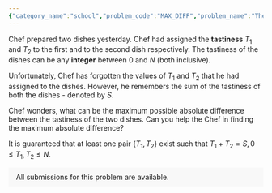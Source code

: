 ```yaml
---
{"category_name":"school","problem_code":"MAX_DIFF","problem_name":"The Two Dishes","problemComponents":{"constraints":"- $1 \\leq T \\leq 10^3$\n- $1 \\leq N \\leq 10^5$\n- $1 \\leq S \\leq 2 \\cdot 10^5$\n","constraintsState":true,"subtasks":"","subtasksState":false,"inputFormat":"- The first line of input contains a single integer $T$, denoting the number of testcases. The description of the $T$ testcases follows.\n- The first and only line of each test case contains two space-separated integers $N$, $S$, denoting the maximum tastiness and the sum of tastiness of the two dishes, respectively.\n","inputFormatState":true,"outputFormat":"For each testcase, output a single line containing the maximum absolute difference between the tastiness of the two dishes.\n","outputFormatState":true,"sampleTestCases":{"0":{"id":1,"input":"3\n3 1\n4 4\n2 3","output":"1\n4\n1","explanation":"**Test Case $1$:** The possible pairs of $\\{T_1, T_2\\}$ are $\\{0, 1\\}$ and $\\{1, 0\\}$. Difference in both the cases is $1$, hence the maximum possible absolute difference is $1$.\n\n**Test Case $2$:** The possible pairs of $\\{T_1, T_2\\}$ are $\\{0, 4\\}$, $\\{1, 3\\}$, $\\{2, 2\\}$, $\\{3, 1\\}$ and $\\{4, 0\\}$. The maximum possible absolute difference is $4$.\n\n**Test Case $3$:** The possible pairs of $\\{T_1, T_2\\}$ are $\\{1, 2\\}$ and $\\{2, 1\\}$. Difference in both the cases is $1$, and hence the maximum possible absolute difference is $1$.","isDeleted":false}}},"video_editorial_url":"https://youtu.be/8BskcW61h1I","languages_supported":{"0":"CPP14","1":"C","2":"JAVA","3":"PYTH 3.6","4":"CPP17","5":"PYTH","6":"PYP3","7":"CS2","8":"ADA","9":"PYPY","10":"TEXT","11":"PAS fpc","12":"NODEJS","13":"RUBY","14":"PHP","15":"GO","16":"HASK","17":"TCL","18":"PERL","19":"SCALA","20":"LUA","21":"kotlin","22":"BASH","23":"JS","24":"LISP sbcl","25":"rust","26":"PAS gpc","27":"BF","28":"CLOJ","29":"R","30":"D","31":"CAML","32":"FORT","33":"ASM","34":"swift","35":"FS","36":"WSPC","37":"LISP clisp","38":"SQL","39":"SCM guile","40":"PERL6","41":"ERL","42":"CLPS","43":"ICK","44":"NICE","45":"PRLG","46":"ICON","47":"COB","48":"SCM chicken","49":"PIKE","50":"SCM qobi","51":"ST","52":"SQLQ","53":"NEM"},"max_timelimit":0.5,"source_sizelimit":50000,"problem_author":"lavish315","problem_tester":"","date_added":"12-09-2021","tags":{"0":"cakewalk","1":"lavish315","2":"math","3":"start11"},"problem_difficulty_level":"Unavailable","best_tag":"","editorial_url":"https://discuss.codechef.com/problems/MAX_DIFF","time":{"view_start_date":1631727002,"submit_start_date":1631727002,"visible_start_date":1631727002,"end_date":1735669800},"is_direct_submittable":false,"problemDiscussURL":"https://discuss.codechef.com/search?q=MAX_DIFF","is_proctored":false,"visitedContests":{},"layout":"problem"}
---
```

Chef prepared two dishes yesterday. Chef had assigned the $\textbf{tastiness}$ $T_1$ and $T_2$ to the first and to the second dish respectively. The tastiness of the dishes can be any $\textbf{integer}$ between $0$ and $N$ (both inclusive).

Unfortunately, Chef has forgotten the values of $T_1$ and $T_2$ that he had assigned to the dishes. However, he remembers the sum of the tastiness of both the dishes - denoted by $S$.

Chef wonders, what can be the maximum possible absolute difference between the tastiness of the two dishes. Can you help the Chef in finding the maximum absolute difference?

It is guaranteed that at least one pair $\{T_1, T_2\}$ exist such that $T_1 + T_2 = S, 0 \leq T_1, T_2 \leq N$.
<aside style='background: #f8f8f8;padding: 10px 15px;'><div>All submissions for this problem are available.</div></aside>